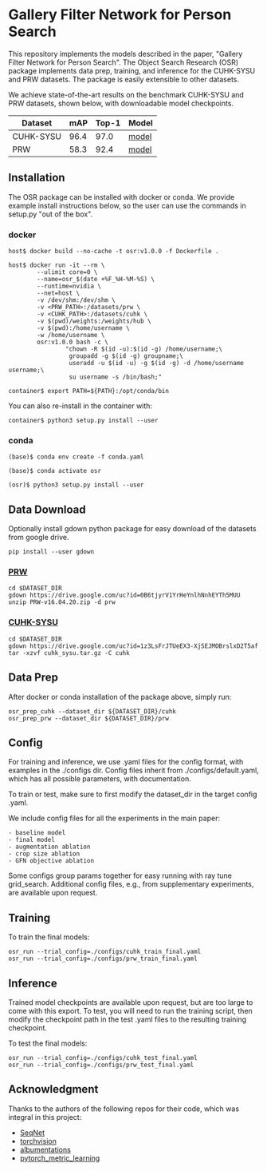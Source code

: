 # Gallery Filter Network for Person Search
This repository implements the models described in the paper, "Gallery Filter Network for Person Search".
The Object Search Research (OSR) package implements data prep, training, and inference for the
CUHK-SYSU and PRW datasets. The package is easily extensible to other datasets.

We achieve state-of-the-art results on the benchmark CUHK-SYSU and PRW datasets, shown below, with
downloadable model checkpoints.

| Dataset   | mAP  | Top-1 | Model                                                        |
| --------- | ---- | ----- | ------------------------------------------------------------ |
| CUHK-SYSU | 96.4 | 97.0  | [model](https://drive.google.com) |
| PRW       | 58.3 | 92.4  | [model](https://drive.google.com) |

## Installation
The OSR package can be installed with docker or conda.
We provide example install instructions below, so the user can use
the commands in setup.py "out of the box". 

### docker
```
host$ docker build --no-cache -t osr:v1.0.0 -f Dockerfile .

host$ docker run -it --rm \
        --ulimit core=0 \
        --name=osr_$(date +%F_%H-%M-%S) \
        --runtime=nvidia \
        --net=host \
        -v /dev/shm:/dev/shm \
        -v <PRW_PATH>:/datasets/prw \
        -v <CUHK_PATH>:/datasets/cuhk \
        -v $(pwd)/weights:/weights/hub \
        -v $(pwd):/home/username \
        -w /home/username \
        osr:v1.0.0 bash -c \
                "chown -R $(id -u):$(id -g) /home/username;\
                 groupadd -g $(id -g) groupname;\
                 useradd -u $(id -u) -g $(id -g) -d /home/username username;\
                 su username -s /bin/bash;"

container$ export PATH=${PATH}:/opt/conda/bin
```

You can also re-install in the container with:
```
container$ python3 setup.py install --user
```

### conda
```
(base)$ conda env create -f conda.yaml

(base)$ conda activate osr

(osr)$ python3 setup.py install --user
```

## Data Download
Optionally install gdown python package for easy download of the datasets from google drive.
```
pip install --user gdown
```

### [PRW](https://github.com/liangzheng06/PRW-baseline)
```
cd $DATASET_DIR
gdown https://drive.google.com/uc?id=0B6tjyrV1YrHeYnlhNnhEYTh5MUU
unzip PRW-v16.04.20.zip -d prw
```

### [CUHK-SYSU](https://github.com/ShuangLI59/person_search)
```
cd $DATASET_DIR 
gdown https://drive.google.com/uc?id=1z3LsFrJTUeEX3-XjSEJMOBrslxD2T5af 
tar -xzvf cuhk_sysu.tar.gz -C cuhk
```

## Data Prep
After docker or conda installation of the package above, simply run:
```
osr_prep_cuhk --dataset_dir ${DATASET_DIR}/cuhk
osr_prep_prw --dataset_dir ${DATASET_DIR}/prw
```

## Config
For training and inference, we use .yaml files for the config format, with examples in the ./configs dir.
Config files inherit from ./configs/default.yaml, which has all possible parameters, with documentation.

To train or test, make sure to first modify the dataset_dir in the target config .yaml.

We include config files for all the experiments in the main paper:

    - baseline model
    - final model
    - augmentation ablation
    - crop size ablation
    - GFN objective ablation
    
Some configs group params together for easy running with ray tune grid_search. Additional config files, e.g., from supplementary experiments, are available upon request.

## Training
To train the final models:
```
osr_run --trial_config=./configs/cuhk_train_final.yaml
osr_run --trial_config=./configs/prw_train_final.yaml
```

## Inference
Trained model checkpoints are available upon request, but are too large to come with this export. To test, you will
need to run the training script, then modify the checkpoint path in the test .yaml files to the resulting training checkpoint.

To test the final models:
```
osr_run --trial_config=./configs/cuhk_test_final.yaml
osr_run --trial_config=./configs/prw_test_final.yaml
```

## Acknowledgment
Thanks to the authors of the following repos for their code, which was integral in this project:
- [SeqNet](https://github.com/serend1p1ty/SeqNet)
- [torchvision](https://github.com/pytorch/vision)
- [albumentations](https://github.com/albumentations-team/albumentations)
- [pytorch_metric_learning](https://github.com/KevinMusgrave/pytorch-metric-learning)
